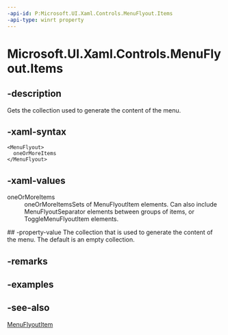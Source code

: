 ```yaml
---
-api-id: P:Microsoft.UI.Xaml.Controls.MenuFlyout.Items
-api-type: winrt property
---
```


<!-- Property syntax
public Windows.Foundation.Collections.IVector<Windows.UI.Xaml.Controls.MenuFlyoutItemBase> Items { get; }
-->

# Microsoft.UI.Xaml.Controls.MenuFlyout.Items

## -description
Gets the collection used to generate the content of the menu.

## -xaml-syntax
```xaml
<MenuFlyout>
  oneOrMoreItems
</MenuFlyout>
```


## -xaml-values
<dl><dt>oneOrMoreItems</dt><dd>oneOrMoreItemsSets of MenuFlyoutItem elements. Can also include MenuFlyoutSeparator elements between groups of items, or ToggleMenuFlyoutItem elements.</dd>
</dl>
## -property-value
The collection that is used to generate the content of the menu. The default is an empty collection.

## -remarks

## -examples

## -see-also
[MenuFlyoutItem](menuflyoutitem.md)
